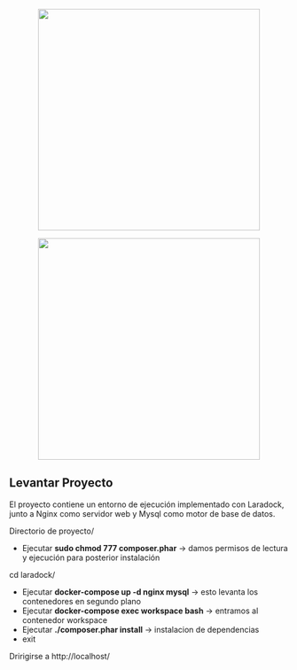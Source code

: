 <p align="center"><img src="https://res.cloudinary.com/dtfbvvkyp/image/upload/v1566331377/laravel-logolockup-cmyk-red.svg" width="400"></p>
<p align="center"><img src="https://miro.medium.com/max/1143/0*pmzFKg-nX_Kec6k8.jpg" width="400"></p>


Levantar Proyecto 
-----------------

El proyecto contiene un entorno de ejecución implementado con Laradock, junto a Nginx como servidor web y Mysql como motor de base de datos.

Directorio de proyecto/

 - Ejecutar **sudo chmod 777 composer.phar** -> damos permisos de lectura y ejecución para posterior instalación
 
cd laradock/

 - Ejecutar **docker-compose up -d nginx mysql** -> esto levanta los contenedores en segundo plano
 - Ejecutar **docker-compose exec workspace bash** -> entramos al contenedor workspace
 - Ejecutar **./composer.phar install** -> instalacion de dependencias
 - exit 
 
Dririgirse a http://localhost/

